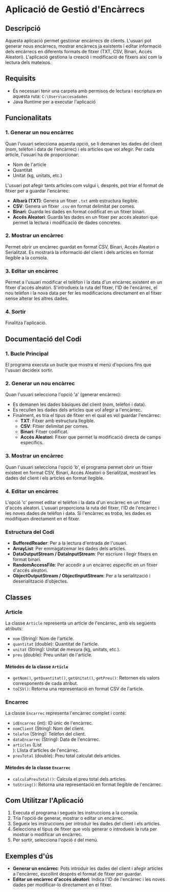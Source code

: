 # Aplicació de Gestió d'Encàrrecs

## Descripció
Aquesta aplicació permet gestionar encàrrecs de clients. L'usuari pot generar nous encàrrecs, mostrar encàrrecs ja existents i editar informació dels encàrrecs en diferents formats de fitxer (TXT, CSV, Binari, Accés Aleatori). L'aplicació gestiona la creació i modificació de fitxers així com la lectura dels mateixos.

## Requisits
- És necessari tenir una carpeta amb permisos de lectura i escriptura en aquesta ruta: `C:\Users\accesadades`
- Java Runtime per a executar l'aplicació

## Funcionalitats

### 1. Generar un nou encàrrec
Quan l'usuari selecciona aquesta opció, se li demanen les dades del client (nom, telèfon i data de l'encàrrec) i els articles que vol afegir. Per cada article, l'usuari ha de proporcionar:
- Nom de l'article
- Quantitat
- Unitat (kg, unitats, etc.)

L'usuari pot afegir tants articles com vulgui i, després, pot triar el format de fitxer per a guardar l'encàrrec:
- **Albarà (TXT)**: Genera un fitxer `.txt` amb estructura llegible.
- **CSV**: Genera un fitxer `.csv` en format delimitat per comes.
- **Binari**: Guarda les dades en format codificat en un fitxer binari.
- **Accés Aleatori**: Guarda les dades en un fitxer per accés aleatori que permet la lectura i modificació de dades concretes.

### 2. Mostrar un encàrrec
Permet obrir un encàrrec guardat en format CSV, Binari, Accés Aleatori o Serialitzat. Es mostrarà la informació del client i dels articles en format llegible a la consola.

### 3. Editar un encàrrec
Permet a l'usuari modificar el telèfon i la data d'un encàrrec existent en un fitxer d'accés aleatori. S'introdueix la ruta del fitxer, l'ID de l'encàrrec, el nou telèfon i la nova data per fer les modificacions directament en el fitxer sense alterar les altres dades.

### 4. Sortir
Finalitza l'aplicació.

## Documentació del Codi

### 1. Bucle Principal
El programa executa un bucle que mostra el menú d'opcions fins que l'usuari decideix sortir.

### 2. Generar un nou encàrrec
Quan l'usuari selecciona l'opció 'a' (generar encàrrec):
- Es demanen les dades bàsiques del client (nom, telèfon i data).
- Es recullen les dades dels articles que vol afegir a l'encàrrec.
- Finalment, es tria el tipus de fitxer en el qual es vol guardar l'encàrrec:
    - **TXT**: Fitxer amb estructura llegible.
    - **CSV**: Fitxer delimitat per comes.
    - **Binari**: Fitxer codificat.
    - **Accés Aleatori**: Fitxer que permet la modificació directa de camps específics.

### 3. Mostrar un encàrrec
Quan l'usuari selecciona l'opció 'b', el programa permet obrir un fitxer existent en format CSV, Binari, Accés Aleatori o Serialitzat, mostrant les dades del client i els articles en format llegible.

### 4. Editar un encàrrec
L'opció 'c' permet editar el telèfon i la data d'un encàrrec en un fitxer d'accés aleatori. L'usuari proporciona la ruta del fitxer, l'ID de l'encàrrec i les noves dades de telèfon i data. Si l'encàrrec es troba, les dades es modifiquen directament en el fitxer.

### Estructura del Codi
- **BufferedReader**: Per a la lectura d'entrada de l'usuari.
- **ArrayList**: Per emmagatzemar les dades dels articles.
- **DataOutputStream / DataInputStream**: Per escriure i llegir fitxers en format binari.
- **RandomAccessFile**: Per accedir a un encàrrec específic en un fitxer d'accés aleatori.
- **ObjectOutputStream / ObjectInputStream**: Per a la serialització i deserialització d'objectes.

## Classes

### Article
La classe `Article` representa un article de l'encàrrec, amb els següents atributs:
- `nom` (String): Nom de l'article.
- `quantitat` (double): Quantitat de l'article.
- `unitat` (String): Unitat de mesura (kg, unitats, etc.).
- `preu` (double): Preu unitari de l'article.

#### Mètodes de la classe `Article`
- `getNom()`, `getQuantitat()`, `getUnitat()`, `getPreu()`: Retornen els valors corresponents de cada atribut.
- `toCSV()`: Retorna una representació en format CSV de l'article.

### Encarrec
La classe `Encarrec` representa l'encàrrec complet i conté:
- `idEncarrec` (int): ID únic de l'encàrrec.
- `nomClient` (String): Nom del client.
- `telefon` (String): Telèfon del client.
- `dataEncarrec` (String): Data de l'encàrrec.
- `articles` (List<Article>): Llista d'articles de l'encàrrec.
- `preuTotal` (double): Preu total calculat dels articles.

#### Mètodes de la classe `Encarrec`
- `calculaPreuTotal()`: Calcula el preu total dels articles.
- `toString()`: Retorna una representació en format llegible de l'encàrrec.

## Com Utilitzar l'Aplicació

1. Executa el programa i segueix les instruccions a la consola.
2. Tria l'opció de generar, mostrar o editar un encàrrec.
3. Segueix les instruccions per introduir les dades del client i els articles.
4. Selecciona el tipus de fitxer que vols generar o introdueix la ruta per mostrar o modificar un encàrrec.
5. Per sortir, selecciona l'opció `d` del menú.

## Exemples d'ús

- **Generar un encàrrec**: Pots introduir les dades del client i afegir articles a l'encàrrec, escollint després el format de fitxer per guardar.
- **Editar un encàrrec d'accés aleatori**: Indica l'ID de l'encàrrec i les noves dades per modificar-lo directament en el fitxer.
